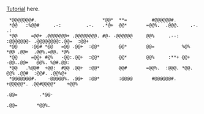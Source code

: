 [Tutorial](https://www.youtube.com/watch?v=dQw4w9WgXcQ) here.                                                                                                   
                                                                                                    
                                                                                                    
     *@@@@@@@#.                        *@@*  **=         #@@@@@@#.                                  
     *@@   :%@@#     .-:         .-.   .*@+  @@*       =@@%.  .@@@.    .-.         .:               
     *@@     =@@+ .@@@@@@@+ .@@@@@@@@. #@- -@@@@@@     @@%     .--: :@@@@@@@- .@@@@@@@@:.@@=  :@@+  
     *@@     :@@# *@@   =@@ .@@+  :@@*       @@*       @@=          %@%   *@@ .@@+  .@@%.=@@. *@%   
     *@@     =@@+ #@%   -@@:.@@+  :@@*       @@*       @@%     :**+ @@+   -@@..@@+   @@%. %@#.@@:   
     *@@   .%@@#  +@@:  #@@ .@@+  :@@*       @@#       =@@%.  :@@@. *@@.  @@% .@@#  :@@#. .@@%@+    
     *@@@@@@@#.    -@@@@@%. .@@+  :@@*       :@@@@       #@@@@@@#.   +@@@@@*. .@@#@@@@*    +@@%     
                                                                              .@@=        .*@@-     
                                                                              .@@=       *@@%.      
                                                                                                  
